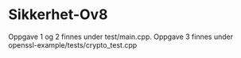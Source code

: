# Sikkerhet-Ov8
Oppgave 1 og 2 finnes under test/main.cpp. 
Oppgave 3 finnes under openssl-example/tests/crypto_test.cpp
